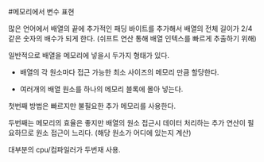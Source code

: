 #메모리에서 변수 표현


많은 언어에서 배열의 끝에 추가적인 패딩 바이트를 추가해서 배열의 전체 길이가 2/4 같은 숫자의 배수가 되게 한다. 
(쉬프트 연산 통해 배열 인텍스를 빠르게 추출하기 위해)

일반적으로 배열을 메모리에 넣을시 두가지 형태가 있다.

- 배열의 각 원소마다 접근 가능한 최소 사이즈의 메모리 만큼 할당한다.

- 여러개의 배열 원소를 하나의 메모리 블록에 몰아 넣는다.

첫번째 방법은 빠르지만 불필요한 추가 메모리를 사용한다.

두번째는 메모리의 효율은 좋지만 배열의 원소 접근시 데이터 처리하는 추가 연산이 필요하므로 원소 접근이 느리다. 
(해당 원소가 어디에 있는지 계산)

대부분의 cpu/컴파일러가 두번재 사용.
